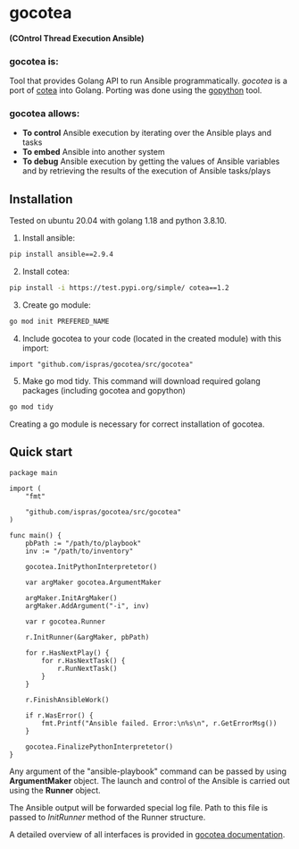 # gocotea

#### (COntrol Thread Execution Ansible)

### gocotea is:
Tool that provides Golang API to run Ansible programmatically. *gocotea* is a port of [cotea](https://github.com/ispras/cotea) into Golang. Porting was done using the [gopython](https://github.com/ispras/gopython) tool.

### gocotea allows:
- **To control** Ansible execution by iterating over the Ansible plays and tasks
- **To embed** Ansible into another system
- **To debug** Ansible execution by getting the values of Ansible variables and by retrieving the results of the execution of Ansible tasks/plays

## Installation
Tested on ubuntu 20.04 with golang 1.18 and python 3.8.10.

1. Install ansible:
```bash
pip install ansible==2.9.4
```

2. Install cotea:
```bash
pip install -i https://test.pypi.org/simple/ cotea==1.2
```

3. Create go module:
```bash
go mod init PREFERED_NAME
```

4. Include gocotea to your code (located in the created module) with this import:
```Golang
import "github.com/ispras/gocotea/src/gocotea"
```

5. Make go mod tidy. This command will download required golang packages (including gocotea and gopython)
```bash
go mod tidy
```

Creating a go module is necessary for correct installation of gocotea.

## Quick start
```Golang
package main

import (
	"fmt"

	"github.com/ispras/gocotea/src/gocotea"
)

func main() {
	pbPath := "/path/to/playbook"
	inv := "/path/to/inventory"

	gocotea.InitPythonInterpretetor()

	var argMaker gocotea.ArgumentMaker

	argMaker.InitArgMaker()
	argMaker.AddArgument("-i", inv)

	var r gocotea.Runner

	r.InitRunner(&argMaker, pbPath)

	for r.HasNextPlay() {
		for r.HasNextTask() {
			r.RunNextTask()
		}
	}

	r.FinishAnsibleWork()

	if r.WasError() {
		fmt.Printf("Ansible failed. Error:\n%s\n", r.GetErrorMsg())
	}

	gocotea.FinalizePythonInterpretetor()
}

```
Any argument of the "ansible-playbook" command can be passed by using **ArgumentMaker** object.
The launch and control of the Ansible is carried out using the **Runner** object.

The Ansible output will be forwarded special log file. Path to this file is passed to *InitRunner* method of the Runner structure. 

A detailed overview of all interfaces is provided in [gocotea documentation](https://github.com/ispras/gocotea/blob/main/docs/gocotea_docs.md).
